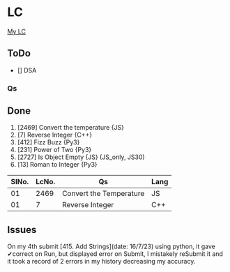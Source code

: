 # LC

[My LC](https://leetcode.com/pratyushbehera23)

## ToDo

- [] DSA

### Qs

## Done

<!-- Slno. [LcNo.] Qs {lang} -->
1. [2469] Convert the temperature {JS}
2. [7] Reverse Integer {C++}
3. [412] Fizz Buzz {Py3}
4. [231] Power of Two {Py3}
5. [2727] Is Object Empty {JS} (JS_only, JS30)
6. [13] Roman to Integer {Py3}

|SlNo.|LcNo.|Qs|Lang|
|--|--|-----|-----|
|01|2469|Convert the Temperature|JS|
|01|7|Reverse Integer|C++|

## Issues

On my 4th submit [415. Add Strings](date: 16/7/23) using python, it gave ✔correct on Run, but displayed error on Submit, I mistakely reSubmit it and it took a record of 2 errors in my history decreasing my accuracy.
